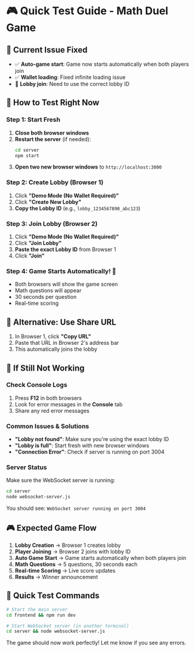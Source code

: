 # 🎮 Quick Test Guide - Math Duel Game

## 🚨 Current Issue Fixed
- ✅ **Auto-game start**: Game now starts automatically when both players join
- ✅ **Wallet loading**: Fixed infinite loading issue
- 🔧 **Lobby join**: Need to use the correct lobby ID

## 🎯 How to Test Right Now

### Step 1: Start Fresh
1. **Close both browser windows**
2. **Restart the server** (if needed):
   ```bash
   cd server
   npm start
   ```
3. **Open two new browser windows** to `http://localhost:3000`

### Step 2: Create Lobby (Browser 1)
1. Click **"Demo Mode (No Wallet Required)"**
2. Click **"Create New Lobby"**
3. **Copy the Lobby ID** (e.g., `lobby_1234567890_abc123`)

### Step 3: Join Lobby (Browser 2)
1. Click **"Demo Mode (No Wallet Required)"**
2. Click **"Join Lobby"**
3. **Paste the exact Lobby ID** from Browser 1
4. Click **"Join"**

### Step 4: Game Starts Automatically! 🎉
- Both browsers will show the game screen
- Math questions will appear
- 30 seconds per question
- Real-time scoring

## 🔧 Alternative: Use Share URL
1. In Browser 1, click **"Copy URL"**
2. Paste that URL in Browser 2's address bar
3. This automatically joins the lobby

## 🐛 If Still Not Working

### Check Console Logs
1. Press **F12** in both browsers
2. Look for error messages in the **Console** tab
3. Share any red error messages

### Common Issues & Solutions
- **"Lobby not found"**: Make sure you're using the exact lobby ID
- **"Lobby is full"**: Start fresh with new browser windows
- **"Connection Error"**: Check if server is running on port 3004

### Server Status
Make sure the WebSocket server is running:
```bash
cd server
node websocket-server.js
```
You should see: `WebSocket server running on port 3004`

## 🎮 Expected Game Flow
1. **Lobby Creation** → Browser 1 creates lobby
2. **Player Joining** → Browser 2 joins with lobby ID
3. **Auto Game Start** → Game starts automatically when both players join
4. **Math Questions** → 5 questions, 30 seconds each
5. **Real-time Scoring** → Live score updates
6. **Results** → Winner announcement

## 🚀 Quick Test Commands
```bash
# Start the main server
cd frontend && npm run dev

# Start WebSocket server (in another terminal)
cd server && node websocket-server.js
```

The game should now work perfectly! Let me know if you see any errors.
